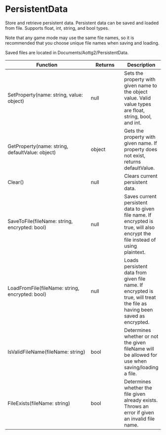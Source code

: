 # PersistentData

Store and retrieve persistent data. Persistent data can be saved and loaded from file. Supports float, int, string, and bool types.

Note that any game mode may use the same file names, so it is recommended that you choose unique file names when saving and loading.

Saved files are located in Documents/Aottg2/PersistentData.

<table><thead><tr><th width="271">Function</th><th width="101.33333333333331">Returns</th><th>Description</th></tr></thead><tbody><tr><td>SetProperty(name: string, value: object)</td><td>null</td><td>Sets the property with given name to the object value. Valid value types are float, string, bool, and int.</td></tr><tr><td>GetProperty(name: string, defaultValue: object)</td><td>object</td><td>Gets the property with given name. If property does not exist, returns defaultValue.</td></tr><tr><td>Clear()</td><td>null</td><td>Clears current persistent data.</td></tr><tr><td>SaveToFile(fileName: string, encrypted: bool)</td><td>null</td><td>Saves current persistent data to given file name. If encrypted is true, will also encrypt the file instead of using plaintext.</td></tr><tr><td>LoadFromFile(fileName: string, encrypted: bool)</td><td>null</td><td>Loads persistent data from given file name. If encrypted is true, will treat the file as having been saved as encrypted.</td></tr><tr><td>IsValidFileName(fileName: string)</td><td>bool</td><td>Determines whether or not the given fileName will be allowed for use when saving/loading a file.</td></tr><tr><td>FileExists(fileName: string)</td><td>bool</td><td>Determines whether the file given already exists. Throws an error if given an invalid file name.</td></tr></tbody></table>

